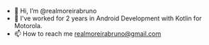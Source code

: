 - 👋 Hi, I’m @realmoreirabruno
- 👀 I've worked for 2 years in Android Development with Kotlin for Motorola.
- 📫 How to reach me realmoreirabruno@gmail.com

<!---
realmoreirabruno/realmoreirabruno is a ✨ special ✨ repository because its `README.md` (this file) appears on your GitHub profile.
You can click the Preview link to take a look at your changes.
--->
